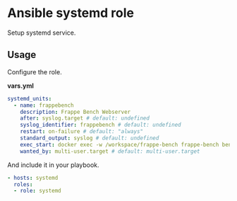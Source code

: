 # Ansible systemd role

Setup systemd service.

## Usage

Configure the role.

**vars.yml**

```yml
systemd_units:
  - name: frappebench
    description: Frappe Bench Webserver
    after: syslog.target # default: undefined
    syslog_identifier: frappebench # default: undefined
    restart: on-failure # default: "always"
    standard_output: syslog # default: undefined
    exec_start: docker exec -w /workspace/frappe-bench frappe-bench bench start
    wanted_by: multi-user.target # default: multi-user.target
```

And include it in your playbook.

```yml
- hosts: systemd
  roles:
  - role: systemd
```